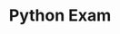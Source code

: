 <center>
<h1>Python Exam</h1>
</center>

<!--

0. בקוד נתון, מהי שגיאה:
```py
1name = input ("Please insert your name")
print (1name)

```
* a.רווח בין 'קלט' לבין סוגריים הוא שגיאה 
* b.רווח בין 'פלט' לבין סוגריים הוא שגיאה
> * c.שם המשתנה מוגדר בצורה שגויה
* d.כל התשובות נכונות

1. בקוד נתון, מהי שגיאה:
```py
x=''
for x in "We Love Python":
    if x.isupper():
        print(x)
```
> * a. איזו שגיאה? אין שגיאה בקוד
* b.x מוגדר, כך שהלולאה לא תעבוד  
* c.'isupper()'אין שיטה בפיתון
* d. פונקציית ההדפסה צריכה להיות רווח בינה לבין סוגריים

2. מה יהיה פלט של קטע קוד:
```py
for i in range(10):
    print(str(i) * i)
```
* a.
```bash
1 2 3 4 5 6 7 8 9
```
* b.
```bash
1 22 333 4444 55555 666666 7777777 88888888 999999999 
```
* c.
```bash
1
2
3
4
5
6
7
8
9
```
>  * d. 
```bash
1
22
333
4444
55555
666666
7777777
88888888
999999999 
```
3. מה יהיה פלט של קטע קוד:
```py
i = 1
while i < 6:
  print(i)
  i += 1
```
> * a.
```py
1
2
3
4
5
```
* b.
```py
5
4
3
2
1
```
* c.
```py
1 2 3 4 5
```
* d. כל התשובות נכונות

4. כיצד לקרוא (לבצע) פונקציה בשם my_function.:
```py
def my_function():
  print("Hello from a function")
```
> * a. פשוט תקראו לשמו: my function()
* b.אוקיי, אולי אם תשתמש בשמו: my_function (), זה יעבוד
* c.אינך יכול להשתמש בפונקציה מכיוון שהיא לא מוגדרת כראוי
* d. כל התשובות נכונות

5. בקוד נתון, מה יהיה הפלט:
```py
myTuple = ("John", "Peter", "Vicky")

x = ",".join(myTuple)

print(x) 
```
* a.הפלט יהיה John#Peter#Vicky
* b.הפלט יהיה John/Peter/Vicky
* c.הפלט יהיה John Peter Vicky
> * d. הפלט יהיה John,Peter,Vicky

6. בקוד נתון, מה יעצור את הלולאה עם ערך שלו יהיה 3:
```py
i = 1
while i < 6:
  if i == 3:
      _______ #תשלימו כאן את הפקודה החסרה
  i += 1
```
* a.continue
> * b.break
* c.pass
* d. כלום - צריך לחכות שלולאה תגיע לערך 6

7. בקוד נתון, מהי שגיאה:
```py
var = 6

while True:
  if var == 3:
    var +=1
  if var < 4:
    var -=1
  if var <= 2:
    break
  var -=1

```
מהי התשובה הכי מדוייקת:
* a. אין שגיאה - הכל תקיו, כשלולאה תגיע לערך קטן או שווה ל2 זה יעצור
* b. יש שגיאה - זה נתקע על ערך 4
* c. יש שגיאה - זה נתקע על ערך 3
> * d. יש שגיאה - זה מעולם לא יגיע לערך שקטן או שווה ל2

8. בקוד נתון, מהי התוצאה:
```py
    print(1, 2, 3, 4, sep='*')
```
* a. 1 2 3 4
* b. 1234
> * c. `1*2*3*4`
* d. 24

9. בקוד נתון, מהי התוצאה: 
```py
def printLine(text):
  print(text, 'is awesome.')

printLine('Python')
```
* a.Python
> * b.Python is awesome.
* c.text is awesome.
* d.is awesome.


-->